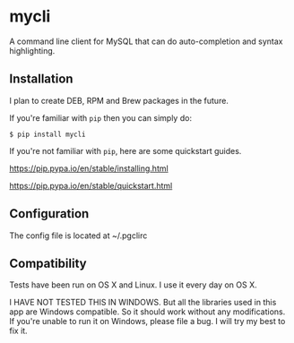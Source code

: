 # mycli
A command line client for MySQL that can do auto-completion and syntax highlighting.

## Installation

I plan to create DEB, RPM and Brew packages in the future.

If you're familiar with `pip` then you can simply do:

    $ pip install mycli

If you're not familiar with `pip`, here are some quickstart guides. 

https://pip.pypa.io/en/stable/installing.html

https://pip.pypa.io/en/stable/quickstart.html


## Configuration

The config file is located at ~/.pgclirc

## Compatibility

Tests have been run on OS X and Linux. I use it every day on OS X.

I HAVE NOT TESTED THIS IN WINDOWS. But all the libraries used in this app are Windows compatible. So it should work without any modifications. If you're unable to run it on Windows, please file a bug. I will try my best to fix it.


